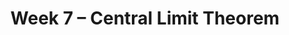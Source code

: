 ---
    title: Week 7 – Central Limit Theorem
    weekNumber: 7
    days:
      - date: 2024-5-13
        events:
          "**LEC 18**{: .label .label-lecture } The Central Limit Theorem":
            "[CIT 14.4-14.5](https://inferentialthinking.com/chapters/14/4/Central_Limit_Theorem.html)" 
          "<small><i><span style='display: inline-block; padding-left: 80px'><b>Keywords:</b> distribution of the sample mean, square root law, CLT-based CIs </span></i></small>":
      - date: 2024-5-14
        events:
          
          "**HW 4**{: .label .label-hw } **[Simulation, Sampling, and Bootstrapping](http://datahub.ucsd.edu/user-redirect/git-sync?repo=https://github.com/dsc-courses/dsc10-2024-sp&subPath=homeworks/hw04hw04.ipynb)**":
      - date: 2024-5-15
        events:
          "**LEC 19**{: .label .label-lecture } Choosing Sample Sizes, Statistical Models":
            "[CIT 14.6](https://inferentialthinking.com/chapters/14/6/Choosing_a_Sample_Size.html), [11.1](https://inferentialthinking.com/chapters/11/1/Assessing_a_Model.html)" 
          "<small><i><span style='display: inline-block; padding-left: 80px'><b>Keywords:</b> standard deviation of 0s and 1s, np.random.multinomial, Robert Swain jury </span></i></small>":
          "**DISC 7**{: .label .label-disc } **Standardization and the Normal Distribution**":
      - date: 2024-5-16
        events:
          
          "**LAB 5**{: .label .label-lab } **Variability and the Normal Distribution**":
      - date: 2024-5-17
        events:
          "**LEC 20**{: .label .label-lecture } Hypothesis Testing":
            "[CIT 11.3](https://inferentialthinking.com/chapters/11/3/Decisions_and_Uncertainty.html)" 
          "<small><i><span style='display: inline-block; padding-left: 80px'><b>Keywords:</b> null and alternative hypotheses, test statistic, fair or unfair coin </span></i></small>":
          "**QUIZ 3**{: .label .label-quiz } Quiz 3 covers Lectures 13-16":
---